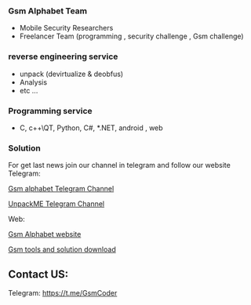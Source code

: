 ### Gsm Alphabet Team
- Mobile Security Researchers
- Freelancer Team (programming , security challenge ,  Gsm challenge)

### reverse engineering service
- unpack (devirtualize & deobfus)
- Analysis
- etc ...

### Programming service
- C, c++\QT, Python, C#, *.NET, android , web

### Solution
For get last news join our channel in telegram and follow our website 
Telegram:
<p><a href="https://t.me/Alephgsm">Gsm alphabet Telegram Channel</a></p>
<p><a href="https://t.me/DevirtualizeME">UnpackME Telegram Channel</a></p>
Web:
<p><a href="https://alephgsm.com/">Gsm Alphabet website</a></p>
<p><a href="https://apps.alephgsm.com/">Gsm tools and solution download</a></p>

## Contact US:
Telegram: https://t.me/GsmCoder
